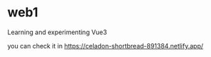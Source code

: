 # web1  
Learning and experimenting Vue3
  
you can check it in https://celadon-shortbread-891384.netlify.app/
